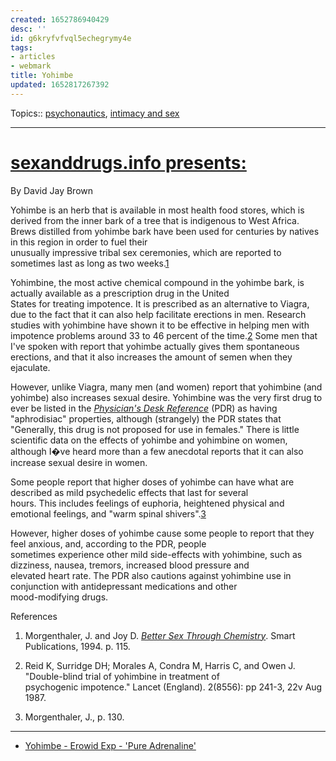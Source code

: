 ```yaml
---
created: 1652786940429
desc: ''
id: g6kryfvfvql5echegrymy4e
tags:
- articles
- webmark
title: Yohimbe
updated: 1652817267392
---
```

   
Topics::  [psychonautics](../../topics/psychonautics.md), [intimacy and sex](../../topics/intimacy%20and%20sex.md)   
   
   
---   
   
# [sexanddrugs.info presents:](http://www.sexanddrugs.info/yohimbe.htm)   
   
By David Jay Brown   
   
Yohimbe is an herb that is available in most health food stores, which is derived from the inner bark of a tree that is indigenous to West Africa. Brews distilled from yohimbe bark have been used for centuries by natives in this region in order to fuel their     
unusually impressive tribal sex ceremonies, which are reported to sometimes last as long as two weeks.[1](http://www.sexanddrugs.info/#1)   
   
Yohimbine, the most active chemical compound in the yohimbe bark, is actually available as a prescription drug in the United     
States for treating impotence. It is prescribed as an alternative to Viagra, due to the fact that it can also help facilitate erections in men. Research studies with yohimbine have shown it to be effective in helping men with impotence problems around 33 to 46 percent of the time.[2](http://www.sexanddrugs.info/#2) Some men that I've spoken with report that yohimbe actually gives them spontaneous erections, and that it also increases the amount of semen when they ejaculate.   
   
However, unlike Viagra, many men (and women) report that yohimbine (and yohimbe) also increases sexual desire. Yohimbine was the very first drug to ever be listed in the _[Physician's Desk Reference](http://www.amazon.com/exec/obidos/ISBN=1563634457/4538-5307408-460592 "via Amazon.com")_ (PDR) as having "aphrodisiac" properties, although (strangely) the PDR states that "Generally, this drug is not proposed for use in females." There is little scientific data on the effects of yohimbe and yohimbine on women, although I�ve heard more than a few anecdotal reports that it can also increase sexual desire in women.   
   
Some people report that higher doses of yohimbe can have what are described as mild psychedelic effects that last for several     
hours. This includes feelings of euphoria, heightened physical and emotional feelings, and "warm spinal shivers".[3](http://www.sexanddrugs.info/#3)   
   
However, higher doses of yohimbe cause some people to report that they feel anxious, and, according to the PDR, people     
sometimes experience other mild side-effects with yohimbine, such as dizziness, nausea, tremors, increased blood pressure and     
elevated heart rate. The PDR also cautions against yohimbine  use in conjunction with antidepressant medications and other     
mood-modifying drugs.   
   
References   
   
1. Morgenthaler, J. and Joy D. _[Better Sex Through Chemistry](http://www.amazon.com/exec/obidos/ISBN=0962741825/4538-5307408-460592 "via Amazon.com")_. Smart Publications, 1994. p. 115.   
   
2. Reid K, Surridge DH; Morales A, Condra M, Harris C, and Owen J. "Double-blind trial of yohimbine in treatment of     
   psychogenic impotence." Lancet (England). 2(8556): pp 241-3, 22v Aug 1987.   
   
3. Morgenthaler, J., p. 130.   
   
   
---   
   
   
- [Yohimbe - Erowid Exp - 'Pure Adrenaline'](https://www.erowid.org/experiences/exp.php?ID=115461)